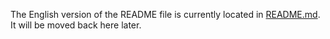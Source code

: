 The English version of the README file is currently located in 
[README.md](README.md). It will be moved back here later.
